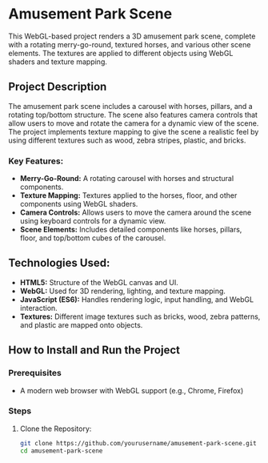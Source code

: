 # Amusement Park Scene

This WebGL-based project renders a 3D amusement park scene, complete with a rotating merry-go-round, textured horses, and various other scene elements. The textures are applied to different objects using WebGL shaders and texture mapping.

## Project Description
The amusement park scene includes a carousel with horses, pillars, and a rotating top/bottom structure. The scene also features camera controls that allow users to move and rotate the camera for a dynamic view of the scene. The project implements texture mapping to give the scene a realistic feel by using different textures such as wood, zebra stripes, plastic, and bricks.

### Key Features:
- **Merry-Go-Round:** A rotating carousel with horses and structural components.
- **Texture Mapping:** Textures applied to the horses, floor, and other components using WebGL shaders.
- **Camera Controls:** Allows users to move the camera around the scene using keyboard controls for a dynamic view.
- **Scene Elements:** Includes detailed components like horses, pillars, floor, and top/bottom cubes of the carousel.

## Technologies Used:
- **HTML5:** Structure of the WebGL canvas and UI.
- **WebGL:** Used for 3D rendering, lighting, and texture mapping.
- **JavaScript (ES6):** Handles rendering logic, input handling, and WebGL interaction.
- **Textures:** Different image textures such as bricks, wood, zebra patterns, and plastic are mapped onto objects.

## How to Install and Run the Project

### Prerequisites
- A modern web browser with WebGL support (e.g., Chrome, Firefox)

### Steps
1. Clone the Repository:
   ```bash
   git clone https://github.com/yourusername/amusement-park-scene.git
   cd amusement-park-scene
